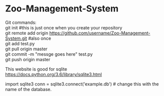 # Zoo-Management-System

Git commands: <br />
git init #this is just once when you create your repository <br />
git remote add origin https://github.com/username/Zoo-Management-System.git #also once <br />
git add test.py <br />
git pull origin master <br />
git commit -m "messge goes here" test.py <br />
git push origin master <br />

This website is good for sqlite https://docs.python.org/3.6/library/sqlite3.html

import sqlite3 
conn = sqlite3.connect('example.db') # change this with the name of the database.
